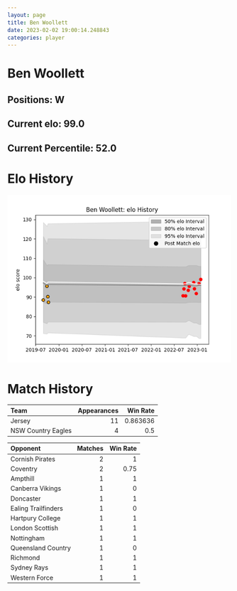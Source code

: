```yaml
---  
layout: page  
title: Ben Woollett  
date: 2023-02-02 19:00:14.248843  
categories: player  
---
```

# Ben Woollett

## Positions: W

## Current elo: 99.0

## Current Percentile: 52.0

# Elo History


![elo history](history_BenWoollett.png)
# Match History


| Team               |   Appearances |   Win Rate |
|:-------------------|--------------:|-----------:|
| Jersey             |            11 |   0.863636 |
| NSW Country Eagles |             4 |   0.5      |

| Opponent            |   Matches |   Win Rate |
|:--------------------|----------:|-----------:|
| Cornish Pirates     |         2 |       1    |
| Coventry            |         2 |       0.75 |
| Ampthill            |         1 |       1    |
| Canberra Vikings    |         1 |       0    |
| Doncaster           |         1 |       1    |
| Ealing Trailfinders |         1 |       0    |
| Hartpury College    |         1 |       1    |
| London Scottish     |         1 |       1    |
| Nottingham          |         1 |       1    |
| Queensland Country  |         1 |       0    |
| Richmond            |         1 |       1    |
| Sydney Rays         |         1 |       1    |
| Western Force       |         1 |       1    |